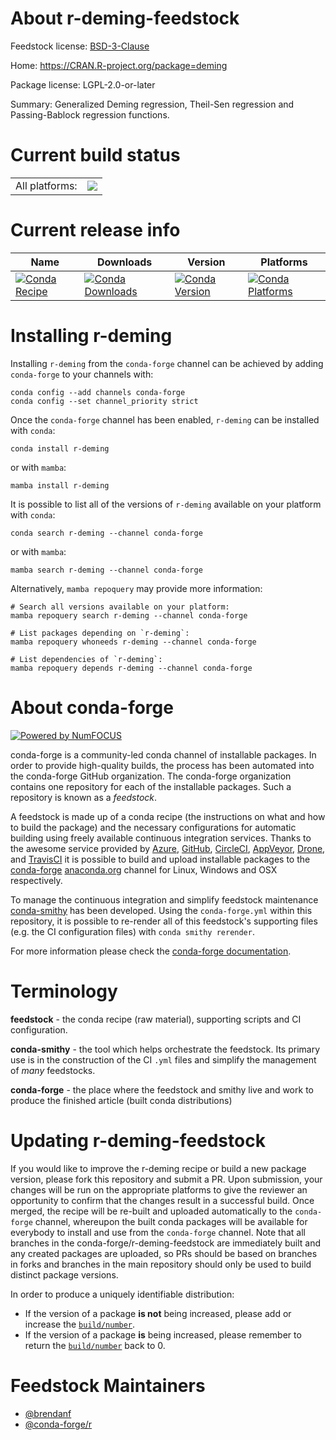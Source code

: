 About r-deming-feedstock
========================

Feedstock license: [BSD-3-Clause](https://github.com/conda-forge/r-deming-feedstock/blob/main/LICENSE.txt)

Home: https://CRAN.R-project.org/package=deming

Package license: LGPL-2.0-or-later

Summary: Generalized Deming regression, Theil-Sen regression and Passing-Bablock regression functions.

Current build status
====================


<table><tr><td>All platforms:</td>
    <td>
      <a href="https://dev.azure.com/conda-forge/feedstock-builds/_build/latest?definitionId=10801&branchName=main">
        <img src="https://dev.azure.com/conda-forge/feedstock-builds/_apis/build/status/r-deming-feedstock?branchName=main">
      </a>
    </td>
  </tr>
</table>

Current release info
====================

| Name | Downloads | Version | Platforms |
| --- | --- | --- | --- |
| [![Conda Recipe](https://img.shields.io/badge/recipe-r--deming-green.svg)](https://anaconda.org/conda-forge/r-deming) | [![Conda Downloads](https://img.shields.io/conda/dn/conda-forge/r-deming.svg)](https://anaconda.org/conda-forge/r-deming) | [![Conda Version](https://img.shields.io/conda/vn/conda-forge/r-deming.svg)](https://anaconda.org/conda-forge/r-deming) | [![Conda Platforms](https://img.shields.io/conda/pn/conda-forge/r-deming.svg)](https://anaconda.org/conda-forge/r-deming) |

Installing r-deming
===================

Installing `r-deming` from the `conda-forge` channel can be achieved by adding `conda-forge` to your channels with:

```
conda config --add channels conda-forge
conda config --set channel_priority strict
```

Once the `conda-forge` channel has been enabled, `r-deming` can be installed with `conda`:

```
conda install r-deming
```

or with `mamba`:

```
mamba install r-deming
```

It is possible to list all of the versions of `r-deming` available on your platform with `conda`:

```
conda search r-deming --channel conda-forge
```

or with `mamba`:

```
mamba search r-deming --channel conda-forge
```

Alternatively, `mamba repoquery` may provide more information:

```
# Search all versions available on your platform:
mamba repoquery search r-deming --channel conda-forge

# List packages depending on `r-deming`:
mamba repoquery whoneeds r-deming --channel conda-forge

# List dependencies of `r-deming`:
mamba repoquery depends r-deming --channel conda-forge
```


About conda-forge
=================

[![Powered by
NumFOCUS](https://img.shields.io/badge/powered%20by-NumFOCUS-orange.svg?style=flat&colorA=E1523D&colorB=007D8A)](https://numfocus.org)

conda-forge is a community-led conda channel of installable packages.
In order to provide high-quality builds, the process has been automated into the
conda-forge GitHub organization. The conda-forge organization contains one repository
for each of the installable packages. Such a repository is known as a *feedstock*.

A feedstock is made up of a conda recipe (the instructions on what and how to build
the package) and the necessary configurations for automatic building using freely
available continuous integration services. Thanks to the awesome service provided by
[Azure](https://azure.microsoft.com/en-us/services/devops/), [GitHub](https://github.com/),
[CircleCI](https://circleci.com/), [AppVeyor](https://www.appveyor.com/),
[Drone](https://cloud.drone.io/welcome), and [TravisCI](https://travis-ci.com/)
it is possible to build and upload installable packages to the
[conda-forge](https://anaconda.org/conda-forge) [anaconda.org](https://anaconda.org/)
channel for Linux, Windows and OSX respectively.

To manage the continuous integration and simplify feedstock maintenance
[conda-smithy](https://github.com/conda-forge/conda-smithy) has been developed.
Using the ``conda-forge.yml`` within this repository, it is possible to re-render all of
this feedstock's supporting files (e.g. the CI configuration files) with ``conda smithy rerender``.

For more information please check the [conda-forge documentation](https://conda-forge.org/docs/).

Terminology
===========

**feedstock** - the conda recipe (raw material), supporting scripts and CI configuration.

**conda-smithy** - the tool which helps orchestrate the feedstock.
                   Its primary use is in the construction of the CI ``.yml`` files
                   and simplify the management of *many* feedstocks.

**conda-forge** - the place where the feedstock and smithy live and work to
                  produce the finished article (built conda distributions)


Updating r-deming-feedstock
===========================

If you would like to improve the r-deming recipe or build a new
package version, please fork this repository and submit a PR. Upon submission,
your changes will be run on the appropriate platforms to give the reviewer an
opportunity to confirm that the changes result in a successful build. Once
merged, the recipe will be re-built and uploaded automatically to the
`conda-forge` channel, whereupon the built conda packages will be available for
everybody to install and use from the `conda-forge` channel.
Note that all branches in the conda-forge/r-deming-feedstock are
immediately built and any created packages are uploaded, so PRs should be based
on branches in forks and branches in the main repository should only be used to
build distinct package versions.

In order to produce a uniquely identifiable distribution:
 * If the version of a package **is not** being increased, please add or increase
   the [``build/number``](https://docs.conda.io/projects/conda-build/en/latest/resources/define-metadata.html#build-number-and-string).
 * If the version of a package **is** being increased, please remember to return
   the [``build/number``](https://docs.conda.io/projects/conda-build/en/latest/resources/define-metadata.html#build-number-and-string)
   back to 0.

Feedstock Maintainers
=====================

* [@brendanf](https://github.com/brendanf/)
* [@conda-forge/r](https://github.com/conda-forge/r/)


